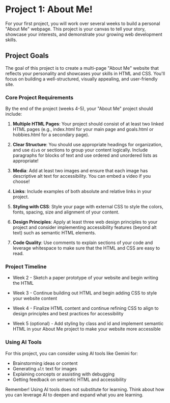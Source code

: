 # Project 1: About Me!
For your first project, you will work over several weeks to build a personal "About Me" webpage. This project is your canvas to tell your story, showcase your interests, and demonstrate your growing web development skills.

## Project Goals
The goal of this project is to create a multi-page "About Me" website that reflects your personality and showcases your skills in HTML and CSS. You'll focus on building a well-structured, visually appealing, and user-friendly site.

### Core Project Requirements
By the end of the project (weeks 4-5), your "About Me" project should include:

1. **Multiple HTML Pages**: Your project should consist of at least two linked HTML pages (e.g., index.html for your main page and goals.html or hobbies.html for a secondary page).

2. **Clear Structure**: You should use appropriate headings for organization, and use `div`s or sections to group your content logically. Include paragraphs for blocks of text and use ordered and unordered lists as appropriate!

3. **Media**: Add at least two images and ensure that each image has descriptive alt text for accessibility. You can embed a video if you choose!

4. **Links**: Include examples of both absolute and relative links in your project.

5. **Styling with CSS**: Style your page with external CSS to style the colors, fonts, spacing, size and alignment of your content.

6. **Design Principles**: Apply at least three web design principles to your project and consider implementing accessibility features (beyond alt text) such as semantic HTML elements.

7. **Code Quality**: Use comments to explain sections of your code and leverage whitespace to make sure that the HTML and CSS are easy to read.

### Project Timeline
* Week 2 - Sketch a paper prototype of your website and begin writing the HTML

* Week 3 - Continue building out HTML and begin adding CSS to style your website content

* Week 4 - Finalize HTML content and continue refining CSS to align to design principles and best practices for accessibility

* Week 5 (optional) - Add styling by class and id and implement semantic HTML in your About Me project to make your website more accessible

### Using AI Tools
For this project, you can consider using AI tools like Gemini for:
* Brainstorming ideas or content
* Generating `alt` text for images
* Explaining concepts or assisting with debugging
* Getting feedback on semantic HTML and accessibility

Remember! Using AI tools does not substitute for learning. Think about how you can leverage AI to deepen and expand what you are learning.